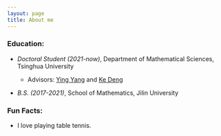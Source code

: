 ```yaml
---
layout: page
title: About me
---
```

 

### Education:
  
   - _Doctoral Student (2021-now)_, Department of Mathematical Sciences, Tsinghua University   
       - Advisors: [Ying Yang](https://www.math.tsinghua.edu.cn/info/1125/1624.htm) and [Ke Deng](http://www.stat.tsinghua.edu.cn/teachers/kedeng/)       

         
   - _B.S. (2017-2021)_, School of Mathematics, Jilin University  

 
### Fun Facts:

  - I love playing table tennis. 
